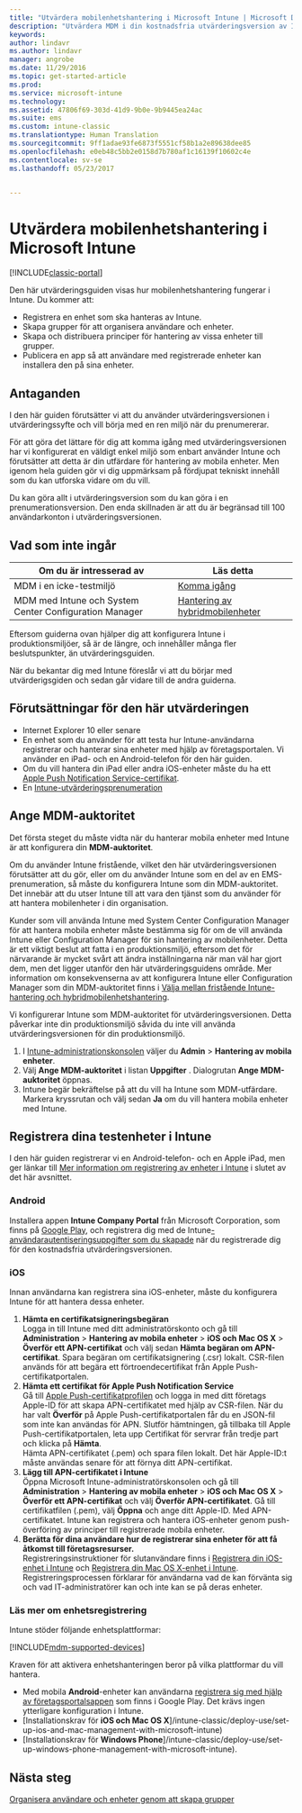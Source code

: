 ```yaml
---
title: "Utvärdera mobilenhetshantering i Microsoft Intune | Microsoft Docs"
description: "Utvärdera MDM i din kostnadsfria utvärderingsversion av Intune."
keywords: 
author: lindavr
ms.author: lindavr
manager: angrobe
ms.date: 11/29/2016
ms.topic: get-started-article
ms.prod: 
ms.service: microsoft-intune
ms.technology: 
ms.assetid: 47806f69-303d-41d9-9b0e-9b9445ea24ac
ms.suite: ems
ms.custom: intune-classic
ms.translationtype: Human Translation
ms.sourcegitcommit: 9ff1adae93fe6873f5551cf58b1a2e89638dee85
ms.openlocfilehash: e0eb48c5bb2e0158d7b780af1c16139f10602c4e
ms.contentlocale: sv-se
ms.lasthandoff: 05/23/2017


---
```


# <a name="evaluate-mobile-device-management-in-microsoft-intune"></a>Utvärdera mobilenhetshantering i Microsoft Intune

[!INCLUDE[classic-portal](../includes/classic-portal.md)]

Den här utvärderingsguiden visas hur mobilenhetshantering fungerar i Intune. Du kommer att:
- Registrera en enhet som ska hanteras av Intune.
- Skapa grupper för att organisera användare och enheter.
- Skapa och distribuera principer för hantering av vissa enheter till grupper.
- Publicera en app så att användare med registrerade enheter kan installera den på sina enheter.
<!--- - Monitor the device? View a report of compliant devices?--->
<!--- - Remove the device from management--->

## <a name="assumptions"></a>Antaganden
I den här guiden förutsätter vi att du använder utvärderingsversionen i utvärderingssyfte och vill börja med en ren miljö när du prenumererar.

För att göra det lättare för dig att komma igång med utvärderingsversionen har vi konfigurerat en väldigt enkel miljö som enbart använder Intune och förutsätter att detta är din utfärdare för hantering av mobila enheter. Men igenom hela guiden gör vi dig uppmärksam på fördjupat tekniskt innehåll som du kan utforska vidare om du vill.

Du kan göra allt i utvärderingsversion som du kan göra i en prenumerationsversion. Den enda skillnaden är att du är begränsad till 100 användarkonton i utvärderingsversionen.

## <a name="whats-not-covered"></a>Vad som inte ingår
|Om du är intresserad av |Läs detta |
|------------------------|----------|
|MDM i en icke-testmiljö | [Komma igång](/intune-classic/get-started/start-with-a-paid-subscription-to-microsoft-intune) |
|MDM med Intune och System Center Configuration Manager | [Hantering av hybridmobilenheter](https://docs.microsoft.com/sccm/mdm/understand/hybrid-mobile-device-management) |

Eftersom guiderna ovan hjälper dig att konfigurera Intune i produktionsmiljöer, så är de längre, och innehåller många fler beslutspunkter, än utvärderingsguiden.

När du bekantar dig med Intune föreslår vi att du börjar med utvärderigsgiden och sedan går vidare till de andra guiderna.

## <a name="prerequisites-for-this-evaluation"></a>Förutsättningar för den här utvärderingen
- Internet Explorer 10 eller senare
- En enhet som du använder för att testa hur Intune-användarna registrerar och hanterar sina enheter med hjälp av företagsportalen. Vi använder en iPad- och en Android-telefon för den här guiden.
- Om du vill hantera din iPad eller andra iOS-enheter måste du ha ett [Apple Push Notification Service-certifikat](/intune-classic/deploy-use/set-up-ios-and-mac-management-with-microsoft-intune).
- En [Intune-utvärderingsprenumeration](sign-up-for-30-day-trial-microsoft-intune.md)

## <a name="set-your-mdm-authority"></a>Ange MDM-auktoritet
Det första steget du måste vidta när du hanterar mobila enheter med Intune är att konfigurera din **MDM-auktoritet**.

Om du använder Intune fristående, vilket den här utvärderingsversionen förutsätter att du gör, eller om du använder Intune som en del av en EMS-prenumeration, så måste du konfigurera Intune som din MDM-auktoritet. Det innebär att du utser Intune till att vara den tjänst som du använder för att hantera mobilenheter i din organisation.

Kunder som vill använda Intune med System Center Configuration Manager för att hantera mobila enheter måste bestämma sig för om de vill använda Intune eller Configuration Manager för sin hantering av mobilenheter. Detta är ett viktigt beslut att fatta i en produktionsmiljö, eftersom det för närvarande är mycket svårt att ändra inställningarna när man väl har gjort dem, men det ligger utanför den här utvärderingsguidens område. Mer information om konsekvenserna av att konfigurera Intune eller Configuration Manager som din MDM-auktoritet finns i [Välja mellan fristående Intune-hantering och hybridmobilenhetshantering](https://docs.microsoft.com/sccm/mdm/understand/choose-between-standalone-intune-and-hybrid-mobile-device-management).

Vi konfigurerar Intune som MDM-auktoritet för utvärderingsversionen. Detta påverkar inte din produktionsmiljö såvida du inte vill använda utvärderingsversionen för din produktionsmiljö.

1. I [Intune-administrationskonsolen](https://manage.microsoft.com/) väljer du **Admin** &gt; **Hantering av mobila enheter**.
2. Välj **Ange MDM-auktoritet** i listan **Uppgifter** . Dialogrutan **Ange MDM-auktoritet** öppnas. <!---screen shot--->
3. Intune begär bekräftelse på att du vill ha Intune som MDM-utfärdare. Markera kryssrutan och välj sedan **Ja** om du vill hantera mobila enheter med Intune.

## <a name="enroll-your-test-devices-into-intune"></a>Registrera dina testenheter i Intune

I den här guiden registrerar vi en Android-telefon- och en Apple iPad, men ger länkar till [Mer information om registrering av enheter i Intune](#Learn-more-about-device-enrollment) i slutet av det här avsnittet.
### <a name="android"></a>Android
Installera appen **Intune Company Portal** från Microsoft Corporation, som finns på [Google Play](http://go.microsoft.com/fwlink/p/?LinkId=386612), och registrera dig med de Intune[-användarautentiseringsuppgifter som du skapade](sign-up-for-30-day-trial-microsoft-intune.md#add-users) när du registrerade dig för den kostnadsfria utvärderingsversionen.

### <a name="ios"></a>iOS
Innan användarna kan registrera sina iOS-enheter, måste du konfigurera Intune för att hantera dessa enheter.

1. **Hämta en certifikatsigneringsbegäran**<br/>
Logga in till Intune med ditt administratörskonto och gå till **Administration** > **Hantering av mobila enheter** > **iOS och Mac OS X** > **Överför ett APN-certifikat** och välj sedan **Hämta begäran om APN-certifikat**. Spara begäran om certifikatsignering (.csr) lokalt. CSR-filen används för att begära ett förtroendecertifikat från Apple Push-certifikatportalen. <!--- screen shot--->
2.    **Hämta ett certifikat för Apple Push Notification Service**<BR/>
Gå till [Apple Push-certifikatprofilen](https://idmsa.apple.com/IDMSWebAuth/login?appIdKey=3fbfc9ad8dfedeb78be1d37f6458e72adc3160d1ad5b323a9e5c5eb2f8e7e3e2&rv=2) och logga in med ditt företags Apple-ID för att skapa APN-certifikatet med hjälp av CSR-filen. När du har valt **Överför** på Apple Push-certifikatportalen får du en JSON-fil som inte kan användas för APN. Slutför hämtningen, gå tillbaka till Apple Push-certifikatportalen, leta upp Certifikat för servrar från tredje part och klicka på **Hämta**.<br/>
Hämta APN-certifikatet (.pem) och spara filen lokalt. Det här Apple-ID:t måste användas senare för att förnya ditt APN-certifikat.
3.    **Lägg till APN-certifikatet i Intune**<BR/>
Öppna Microsoft Intune-administratörskonsolen och gå till **Administration** > **Hantering av mobila enheter** > **iOS och Mac OS X** > **Överför ett APN-certifikat** och välj **Överför APN-certifikatet**. Gå till certifikatfilen (.pem), välj **Öppna** och ange ditt Apple-ID. Med APN-certifikatet. Intune kan registrera och hantera iOS-enheter genom push-överföring av principer till registrerade mobila enheter.
4.    **Berätta för dina användare hur de registrerar sina enheter för att få åtkomst till företagsresurser.**<br/>
Registreringsinstruktioner för slutanvändare finns i [Registrera din iOS-enhet i Intune](https://docs.microsoft.com/intune-user-help/enroll-your-device-in-intune-ios) och [Registrera din Mac OS X-enhet i Intune](https://docs.microsoft.com/intune-user-help/enroll-your-device-in-intune-mac-os-x). Registreringsprocessen förklarar för användarna vad de kan förvänta sig och vad IT-administratörer kan och inte kan se på deras enheter.


### <a name="learn-more-about-device-enrollment"></a>Läs mer om enhetsregistrering

Intune stöder följande enhetsplattformar:

[!INCLUDE[mdm-supported-devices](../includes/mdm-supported-devices.md)]

Kraven för att aktivera enhetshanteringen beror på vilka plattformar du vill hantera.
- Med mobila **Android**-enheter kan användarna [registrera sig med hjälp av företagsportalsappen](/intune-classic/deploy-use/set-up-android-management-with-microsoft-intune) som finns i Google Play. Det krävs ingen ytterligare konfiguration i Intune.
- [Installationskrav för **iOS och Mac OS X**]/intune-classic/deploy-use/set-up-ios-and-mac-management-with-microsoft-intune)
- [Installationskrav för **Windows Phone**]/intune-classic/deploy-use/set-up-windows-phone-management-with-microsoft-intune).

<!--- ## Verify enrollment--->
<!--- START HERE

### iOS and Mac OS X
Install the **Microsoft Intune Company Portal** app from Microsoft Corporation available in the App Store and sign in with Intune user credentials added above. View **Enrolled devices** to add your device.



### Windows Phone 8.1
Users install the **Company Portal** app from Microsoft Corporation, available in the Windows Phone store, and sign in with the Intune user credentials added above.  View **Enrolled devices** to add your device.

## Install the previously deployed app
Open the Company Portal on the mobile device, choose **Apps**, and then install **Microsoft Skype**.--->



## <a name="next-steps"></a>Nästa steg
[Organisera användare och enheter genom att skapa grupper](get-started-with-a-30-day-trial-of-microsoft-intune-step-3.md)

